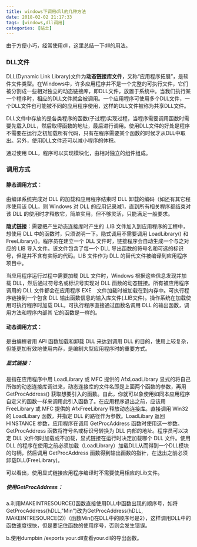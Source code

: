```yaml
---
title: windows下调用dll的几种方法
date: 2018-02-02 21:17:33
tags: [windows,dll调用]
categories: [贴士]
---
```


由于方便小巧，经常使用dll，这里总结一下dll的用法。<!-- more -->

### **DLL文件**

DLL(Dynamic Link Library)文件为**动态链接库文件**，又称“应用程序拓展”，是软件文件类型。在Windows中，许多应用程序并不是一个完整的可执行文件，它们被分割成一些相对独立的动态链接库，即DLL文件，放置于系统中。当我们执行某一个程序时，相应的DLL文件就会被调用。一个应用程序可使用多个DLL文件，一个DLL文件也可能被不同的应用程序使用，这样的DLL文件被称为共享DLL文件。

DLL文件中存放的是各类程序的函数(子过程)实现过程，当程序需要调用函数时需要先载入DLL，然后取得函数的地址，最后进行调用。使用DLL文件的好处是程序不需要在运行之初加载所有代码，只有在程序需要某个函数的时候才从DLL中取出。另外，使用DLL文件还可以减小程序的体积。

通过使用 DLL，程序可以实现模块化，由相对独立的组件组成。

### **调用方式**

#### 静态调用方式：

由编译系统完成对 DLL 的加载和应用程序结束时 DLL 卸载的编码（如还有其它程序使用该 DLL，则 Windows 对 DLL 的应用记录减1，直到所有相关程序都结束对该 DLL 的使用时才释放它，简单实用，但不够灵活，只能满足一般要求。

**隐式链接**：需要把产生动态连接库时产生的 .LIB 文件加入到应用程序的工程中，想使用 DLL 中的函数时，只须说明一下。隐式调用不需要调用 LoadLibrary() 和 FreeLibrary()。程序员在建立一个 DLL 文件时，链接程序会自动生成一个与之对应的 LIB 导入文件。该文件包含了每一个 DLL 导出函数的符号名和可选的标识号，但是并不含有实际的代码。LIB 文件作为 DLL 的替代文件被编译到应用程序项目中。

当应用程序运行过程中需要加载 DLL 文件时，Windows 根据这些信息发现并加载 DLL，然后通过符号名或标识号实现对 DLL 函数的动态链接。所有被应用程序调用的 DLL 文件都会在应用程序 EXE　文件加载时被加载在到内存中。可执行程序链接到一个包含 DLL 输出函数信息的输入库文件(.LIB文件)。操作系统在加载使用可执行程序时加载 DLL。可执行程序直接通过函数名调用 DLL 的输出函数，调用方法和程序内部其 它的函数是一样的。

#### 动态调用方式：

是由编程者用 API 函数加载和卸载 DLL 来达到调用 DLL 的目的，使用上较复杂，但能更加有效地使用内存，是编制大型应用程序时的重要方式。

##### **显式链接**：

是指在应用程序中用 LoadLibrary 或 MFC 提供的 AfxLoadLibrary 显式的将自己所做的动态连接库调进来，动态连接库的文件名即是上面两个函数的参数，再用 GetProcAddress() 获取想要引入的函数。自此，你就可以象使用如同本应用程序自定义的函数一样来调用此引入函数了。在应用程序退出之前，应该用 FreeLibrary 或 MFC 提供的 AfxFreeLibrary 释放动态连接库。直接调用 Win32 的 LoadLibary 函数，并指定 DLL 的路径作为参数。LoadLibary 返回 HINSTANCE 参数，应用程序在调用 GetProcAddress 函数时使用这一参数。GetProcAddress 函数将符号名或标识号转换为 DLL 内部的地址。程序员可以决定 DLL 文件何时加载或不加载，显式链接在运行时决定加载哪个 DLL 文件。使用 DLL 的程序在使用之前必须加载（LoadLibrary）加载DLL从而得到一个DLL模块的句柄，然后调用 GetProcAddress 函数得到输出函数的指针，在退出之前必须卸载DLL(FreeLibrary)。

可以看出，使用显式链接应用程序编译时不需要使用相应的Lib文件。

##### **使用GetProcAddress**：

a.利用MAKEINTRESOURCE()函数直接使用DLL中函数出现的顺序号，如将GetProcAddress(hDLL,"Min")改为GetProcAddress(hDLL, MAKEINTRESOURCE(2))（函数Min()在DLL中的顺序号是2），这样调用DLL中的函数速度很快，但是要记住函数的使用序号，否则会发生错误。

b.使用dumpbin /exports your.dll查看your.dll的导出函数。